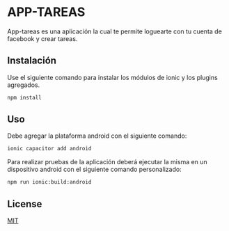 # APP-TAREAS

App-tareas es una aplicación la cual te permite loguearte con tu cuenta de facebook y crear tareas.

## Instalación

Use el siguiente comando para instalar los módulos de ionic y los plugins agregados.

```bash
npm install
```

## Uso

Debe agregar la plataforma android con el siguiente comando:
```bash
ionic capacitor add android
```

Para realizar pruebas de la aplicación deberá ejecutar la misma en un dispositivo android con el siguiente comando personalizado:

```bash
npm run ionic:build:android
```

## License
[MIT](https://choosealicense.com/licenses/mit/)